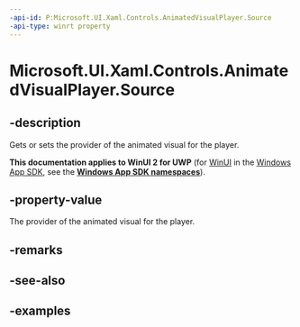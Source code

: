 ```yaml
---
-api-id: P:Microsoft.UI.Xaml.Controls.AnimatedVisualPlayer.Source
-api-type: winrt property
---
```


<!-- Property syntax.
public IAnimatedVisualSource Source { get;  set; }
-->

# Microsoft.UI.Xaml.Controls.AnimatedVisualPlayer.Source

## -description

Gets or sets the provider of the animated visual for the player.

**This documentation applies to WinUI 2 for UWP** (for [WinUI](/windows/apps/winui/winui3/) in the [Windows App SDK](/windows/apps/windows-app-sdk/), see the **[Windows App SDK namespaces](/windows/windows-app-sdk/api/winrt/)**).

## -property-value

The provider of the animated visual for the player.

## -remarks

## -see-also

## -examples

